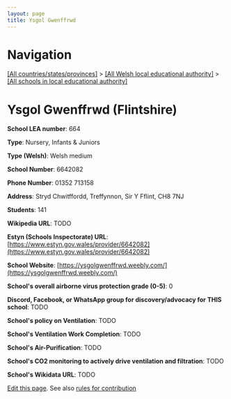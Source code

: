 ```yaml
---
layout: page
title: Ysgol Gwenffrwd
---
```

# Navigation

[[All countries/states/provinces]](../../..) > [[All Welsh local educational authority]](../..) > [[All schools in local educational authority]](..)

# Ysgol Gwenffrwd (Flintshire)

**School LEA number**: 664

**Type**: Nursery, Infants & Juniors

**Type (Welsh)**: Welsh medium

**School Number**: 6642082

**Phone Number**: 01352 713158

**Address**: Stryd Chwitffordd, Treffynnon, Sir Y Fflint, CH8 7NJ

**Students**: 141

**Wikipedia URL**: TODO

**Estyn (Schools Inspectorate) URL**: [https://www.estyn.gov.wales/provider/6642082](https://www.estyn.gov.wales/provider/6642082)

**School Website**: [https://ysgolgwenffrwd.weebly.com/](https://ysgolgwenffrwd.weebly.com/)

**School's overall airborne virus protection grade (0-5)**: 0

**Discord, Facebook, or WhatsApp group for discovery/advocacy for THIS school**: TODO

**School's policy on Ventilation**: TODO

**School's Ventilation Work Completion**: TODO

**School's Air-Purification**: TODO

**School's CO2 monitoring to actively drive ventilation and filtration**: TODO

**School's Wikidata URL**: TODO




[Edit this page](https://github.com/ventilate-schools/Wales/edit/prif/./Flintshire/Ysgol_Gwenffrwd.md). See also [rules for contribution](../../../contribution-rules/)